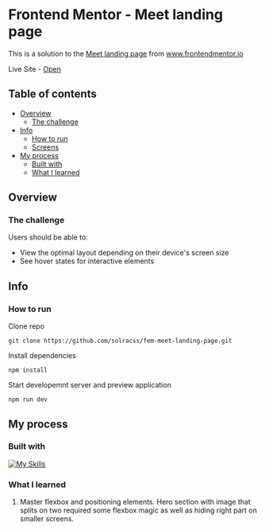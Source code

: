 # Frontend Mentor - Meet landing page

This is a solution to the [Meet landing page](https://www.frontendmentor.io/challenges/meet-landing-page-rbTDS6OUR) from www.frontendmentor.io

Live Site - [Open](https://solracss.github.io/fem-meet-landing-page/)

## Table of contents

- [Overview](#overview)
  - [The challenge](#the-challenge)
- [Info](#info)
  - [How to run](#how-to-run)
  - [Screens](#screens)
- [My process](#my-process)
  - [Built with](#built-with)
  - [What I learned](#what-i-learned)

## Overview

### The challenge

Users should be able to:

- View the optimal layout depending on their device's screen size
- See hover states for interactive elements

## Info

### How to run

Clone repo

```
git clone https://github.com/solracss/fem-meet-landing-page.git
```

Install dependencies

```
npm install
```

Start developemnt server and preview application

```
npm run dev
```

## My process

### Built with

[![My Skills](https://skillicons.dev/icons?i=html,css,sass,vscode,vite)](https://skillicons.dev)

### What I learned

1. Master flexbox and positioning elements. Hero section with image that splits on two required some flexbox magic as well as hiding right part on smaller screens.
